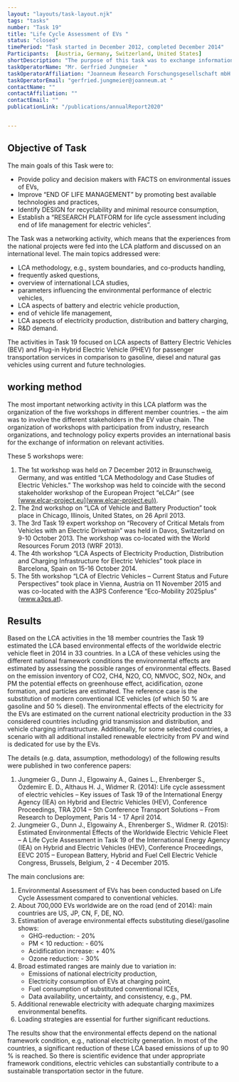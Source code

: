 ```yaml
---
layout: "layouts/task-layout.njk"
tags: "tasks"
number: "Task 19"
title: "Life Cycle Assessment of EVs "
status: "closed"
timePeriod: "Task started in December 2012, completed December 2014"
Participants:  [Austria, Germany, Switzerland, United States]
shortDescription: "The purpose of this task was to exchange information among cities around the globe on how to reduce air pollution from road traffic."
taskOperatorName: "Mr. Gerfried Jungmeier  "
taskOperatorAffiliation: "Joanneum Research Forschungsgesellschaft mbH "
taskOperatorEmail: "gerfried.jungmeier@joanneum.at "
contactName: ""
contactAffiliation: ""
contactEmail: ""
publicationLink: "/publications/annualReport2020"


---
```


## Objective of Task
The main goals of this Task were to: 

- Provide policy and decision makers with FACTS on environmental issues of EVs, 
- Improve “END OF LIFE MANAGEMENT” by promoting best available technologies and practices, 
- Identify DESIGN for recyclability and minimal resource consumption, 
- Establish a “RESEARCH PLATFORM for life cycle assessment including end of life management for electric vehicles”. 

The Task was a networking activity, which means that the experiences from the national projects were fed into the LCA platform and discussed on an international level. The main topics addressed were: 

- LCA methodology, e.g., system boundaries, and co-products handling, 
- frequently asked questions, 
- overview of international LCA studies, 
- parameters influencing the environmental performance of electric vehicles, 
- LCA aspects of battery and electric vehicle production, 
- end of vehicle life management, 
- LCA aspects of electricity production, distribution and battery charging, 
- R&D demand. 

The activities in Task 19 focused on LCA aspects of Battery Electric Vehicles (BEV) and Plug-in Hybrid Electric Vehicle (PHEV) for passenger transportation services in comparison to gasoline, diesel and natural gas vehicles using current and future technologies.

## working method
The most important networking activity in this LCA platform was the organization of the five workshops in different member countries. – the aim was to involve the different stakeholders in the EV value chain. The organization of workshops with participation from industry, research organizations, and technology policy experts provides an international basis for the exchange of information on relevant activities.  

These 5 workshops were:  

1. The 1st workshop was held on 7 December 2012 in Braunschweig, Germany, and was entitled “LCA Methodology and Case Studies of Electric Vehicles.” The workshop was held to coincide with the second stakeholder workshop of the European Project “eLCAr” (see [www.elcar-project.eu](www.elcar-project.eu)).  
2. The 2nd workshop on “LCA of Vehicle and Battery Production” took place in Chicago, Illinois, United States, on 26 April 2013.  
3. The 3rd Task 19 expert workshop on “Recovery of Critical Metals from Vehicles with an Electric Drivetrain” was held in Davos, Switzerland on 9-10 October 2013. The workshop was co-located with the World Resources Forum 2013 (WRF 2013).  
4. The 4th workshop “LCA Aspects of Electricity Production, Distribution and Charging Infrastructure for Electric Vehicles” took place in Barcelona, Spain on 15-16 October 2014.  
5. The 5th workshop “LCA of Electric Vehicles – Current Status and Future Perspectives” took place in Vienna, Austria on 11 November 2015 and was co-located with the A3PS Conference “Eco-Mobility 2025plus” (www.a3ps.at).     

## Results
Based on the LCA activities in the 18 member countries the Task 19 estimated the LCA based environmental effects of the worldwide electric vehicle fleet in 2014 in 33 countries. In a LCA of these vehicles using the different national framework conditions the environmental effects are estimated by assessing the possible ranges of environmental effects. Based on the emission inventory of CO2, CH4, N2O, CO, NMVOC, SO2, NOx, and PM the potential effects on greenhouse effect, acidification, ozone formation, and particles are estimated. The reference case is the substitution of modern conventional ICE vehicles (of which 50 % are gasoline and 50 % diesel). The environmental effects of the electricity for the EVs are estimated on the current national electricity production in the 33 considered countries including grid transmission and distribution, and vehicle charging infrastructure. Additionally, for some selected countries, a scenario with all additional installed renewable electricity from PV and wind is dedicated for use by the EVs.  

The details (e.g. data, assumption, methodology) of the following results were published in two conference papers:  

1. Jungmeier G., Dunn J., Elgowainy A., Gaines L., Ehrenberger S., Özdemirc E. D., Althaus H. J., Widmer R. (2014): Life cycle assessment of electric vehicles – Key issues of Task 19 of the International Energy Agency (IEA) on Hybrid and Electric Vehicles (HEV), Conference Proceedings, TRA 2014 – 5th Conference Transport Solutions – From Research to Deployment, Paris 14 - 17 April 2014.  
2. Jungmeier G., Dunn J., Elgowainy A., Ehrenberger S., Widmer R. (2015): Estimated Environmental Effects of the Worldwide Electric Vehicle Fleet – A Life Cycle Assessment in Task 19 of the International Energy Agency (IEA) on Hybrid and Electric Vehicles (HEV), Conference Proceedings, EEVC 2015 – European Battery, Hybrid and Fuel Cell Electric Vehicle Congress, Brussels, Belgium, 2 - 4 December 2015. 

The main conclusions are:  

1. Environmental Assessment of EVs has been conducted based on Life Cycle Assessment compared to conventional vehicles.  
2. About 700,000 EVs worldwide are on the road (end of 2014): main countries are US, JP, CN, F, DE, NO.  
3. Estimation of average environmental effects substituting diesel/gasoline shows: 
    - GHG-reduction:			- 20% 
    - PM < 10 reduction:		- 60% 
    - Acidification increase:		+ 40% 
    - Ozone reduction:		- 30% 
4. Broad estimated ranges are mainly due to variation in:  
    - Emissions of national electricity production, 
    - Electricity consumption of EVs at charging point, 
    - Fuel consumption of substituted conventional ICEs, 
    - Data availability, uncertainty, and consistency, e.g., PM. 
5. Additional renewable electricity with adequate charging maximizes environmental benefits.  
6. Loading strategies are essential for further significant reductions.  

The results show that the environmental effects depend on the national framework condition, e.g., national electricity generation. In most of the countries, a significant reduction of these LCA based emissions of up to 90 % is reached. So there is scientific evidence that under appropriate framework conditions, electric vehicles can substantially contribute to a sustainable transportation sector in the future. 

 
